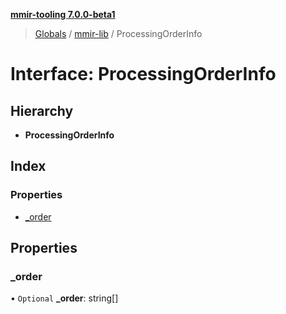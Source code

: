 **[mmir-tooling 7.0.0-beta1](../README.md)**

> [Globals](../README.md) / [mmir-lib](../modules/mmir_lib.md) / ProcessingOrderInfo

# Interface: ProcessingOrderInfo

## Hierarchy

* **ProcessingOrderInfo**

## Index

### Properties

* [\_order](mmir_lib.processingorderinfo.md#_order)

## Properties

### \_order

• `Optional` **\_order**: string[]
